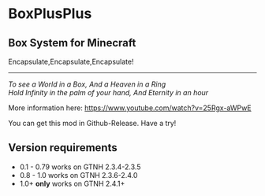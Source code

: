 # BoxPlusPlus
## Box System for Minecraft  
Encapsulate,Encapsulate,Encapsulate!  
***
*To see a World in a Box, And a Heaven in a Ring*  
*Hold Infinity in the palm of your hand, And Eternity in an hour* 

More information here: https://www.youtube.com/watch?v=25Rgx-aWPwE 

You can get this mod in Github-Release. Have a try!
## **Version requirements**
- 0.1 - 0.79 works on GTNH 2.3.4-2.3.5
- 0.8 - 1.0 works on GTNH 2.3.6-2.4.0
- 1.0+ **only** works on GTNH 2.4.1+
